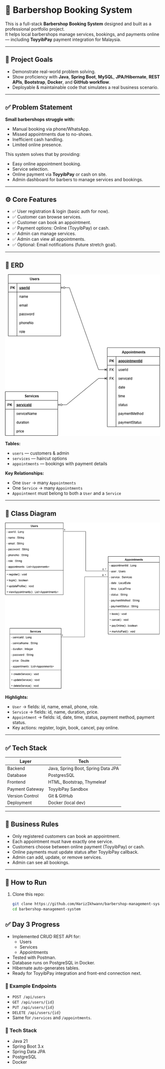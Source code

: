 # 💈 Barbershop Booking System

This is a full-stack **Barbershop Booking System** designed and built as a professional portfolio project.  
It helps local barbershops manage services, bookings, and payments online — including **ToyyibPay** payment integration for Malaysia.

---

## 📌 Project Goals

- Demonstrate real-world problem solving.
- Show proficiency with **Java**, **Spring Boot**, **MySQL**, **JPA/Hibernate**, **REST APIs**, **Bootstrap**, **Docker**, and **GitHub workflow**.
- Deployable & maintainable code that simulates a real business scenario.

---

## ✅ Problem Statement

**Small barbershops struggle with:**
- Manual booking via phone/WhatsApp.
- Missed appointments due to no-shows.
- Inefficient cash handling.
- Limited online presence.

This system solves that by providing:
- Easy online appointment booking.
- Service selection.
- Online payment via **ToyyibPay** or cash on site.
- Admin dashboard for barbers to manage services and bookings.

---

## ⚙️ Core Features

- ✅ User registration & login (basic auth for now).
- ✅ Customer can browse services.
- ✅ Customer can book an appointment.
- ✅ Payment options: Online (ToyyibPay) or cash.
- ✅ Admin can manage services.
- ✅ Admin can view all appointments.
- ✅ Optional: Email notifications (future stretch goal).

---

## 📌 ERD

![ERD](docs/barbershop-management-system-erd.drawio.png)  


**Tables:**
- `users` — customers & admin
- `services` — haircut options
- `appointments` — bookings with payment details

**Key Relationships:**
- One `User` → many `Appointments`
- One `Service` → many `Appointments`
- `Appointment` must belong to both a `User` and a `Service`

---

## 📌 Class Diagram

![Class Diagram](docs/barbershop-management-system-class-diagram.drawio.png)  


**Highlights:**
- `User` → fields: id, name, email, phone, role.
- `Service` → fields: id, name, duration, price.
- `Appointment` → fields: id, date, time, status, payment method, payment status.
- Key actions: register, login, book, cancel, pay online.

---

## ✅ Tech Stack

| Layer | Tech |
|-------|------|
| Backend | Java, Spring Boot, Spring Data JPA |
| Database | PostgresSQL |
| Frontend | HTML, Bootstrap, Thymeleaf  |
| Payment Gateway | ToyyibPay Sandbox |
| Version Control | Git & GitHub |
| Deployment | Docker (local dev) |

---

## 📌 Business Rules

- Only registered customers can book an appointment.
- Each appointment must have exactly one service.
- Customers choose between online payment (ToyyibPay) or cash.
- Online payments must update status after ToyyibPay callback.
- Admin can add, update, or remove services.
- Admin can see all bookings.

---

## 📌 How to Run

1. Clone this repo:
   ```bash
   git clone https://github.com/HarizIkhwann/barbershop-management-system.git
   cd barbershop-management-system

## ✅ Day 3 Progress

- Implemented CRUD REST API for:
    - Users
    - Services
    - Appointments
- Tested with Postman.
- Database runs on PostgreSQL in Docker.
- Hibernate auto-generates tables.
- Ready for ToyyibPay integration and front-end connection next.

### 📌 Example Endpoints
- `POST /api/users`
- `GET /api/users/{id}`
- `PUT /api/users/{id}`
- `DELETE /api/users/{id}`
- Same for `/services` and `/appointments`.

### 📌 Tech Stack
- Java 21
- Spring Boot 3.x
- Spring Data JPA
- PostgreSQL
- Docker

